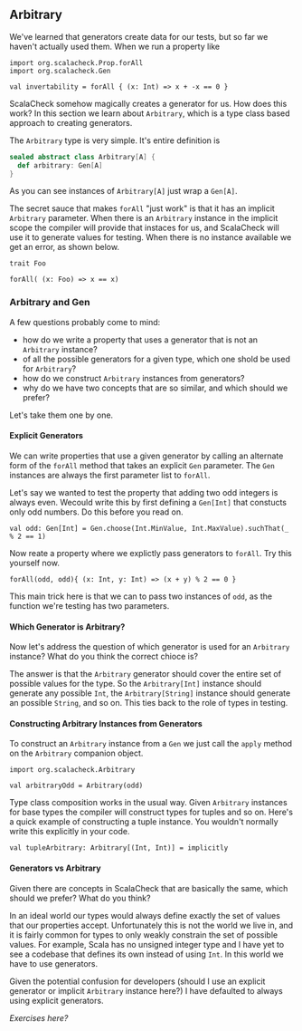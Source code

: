 ## Arbitrary

We've learned that generators create data for our tests, but so far we haven't actually used them. When we run a property like

```tut:silent:book
import org.scalacheck.Prop.forAll
import org.scalacheck.Gen

val invertability = forAll { (x: Int) => x + -x == 0 }
```

ScalaCheck somehow magically creates a generator for us. How does this work? In this section we learn about `Arbitrary`, which is a type class based approach to creating generators.

The `Arbitrary` type is very simple. It's entire definition is

```scala
sealed abstract class Arbitrary[A] {
  def arbitrary: Gen[A]
}
```

As you can see instances of `Arbitrary[A]` just wrap a `Gen[A]`.

The secret sauce that makes `forAll` "just work" is that it has an implicit `Arbitrary` parameter. When there is an `Arbitrary` instance in the implicit scope the compiler will provide that instaces for us, and ScalaCheck will use it to generate values for testing. When there is no instance available we get an error, as shown below.

```tut:silent:book
trait Foo
```
```tut:fail:book:
forAll( (x: Foo) => x == x)
```


### Arbitrary and Gen

A few questions probably come to mind:

- how do we write a property that uses a generator that is not an `Arbitrary` instance?
- of all the possible generators for a given type, which one shold be used for `Arbitrary`?
- how do we construct `Arbitrary` instances from generators?
- why do we have two concepts that are so similar, and which should we prefer?

Let's take them one by one.

#### Explicit Generators

We can write properties that use a given generator by calling an alternate form of the `forAll` method that takes an explicit `Gen` parameter. The `Gen` instances are always the first parameter list to `forAll`.

Let's say we wanted to test the property that adding two odd integers is always even. Wecould write this by first defining a `Gen[Int]` that constucts only odd numbers. Do this before you read on.

```tut:silent:book:
val odd: Gen[Int] = Gen.choose(Int.MinValue, Int.MaxValue).suchThat(_ % 2 == 1)
```

Now reate a property where we explictly pass generators to `forAll`. Try this yourself now.

```tut:silent:book
forAll(odd, odd){ (x: Int, y: Int) => (x + y) % 2 == 0 }
```

This main trick here is that we can to pass two instances of `odd`, as the function we're testing has two parameters.


#### Which Generator is Arbitrary?
 
Now let's address the question of which generator is used for an `Arbitrary` instance? What do you think the correct chioce is?

The answer is that the `Arbitrary` generator should cover the entire set of possible values for the type. So the `Arbitrary[Int]` instance should generate any possible `Int`, the `Arbitrary[String]` instance should generate an possible `String`, and so on. This ties back to the role of types in testing.


#### Constructing Arbitrary Instances from Generators

To construct an `Arbitrary` instance from a `Gen` we just call the `apply` method on the `Arbitrary` companion object.

```tut:silent:book:
import org.scalacheck.Arbitrary

val arbitraryOdd = Arbitrary(odd)
```

Type class composition works in the usual way. Given `Arbitrary` instances for base types the compiler will construct types for tuples and so on. Here's a quick example of constructing a tuple instance. You wouldn't normally write this explicitly in your code.

```tut:book
val tupleArbitrary: Arbitrary[(Int, Int)] = implicitly
```


#### Generators vs Arbitrary

Given there are concepts in ScalaCheck that are basically the same, which should we prefer? What do you think?

In an ideal world our types would always define exactly the set of values that our properties accept. Unfortunately this is not the world we live in, and it is fairly common for types to only weakly constrain the set of possible values. For example, Scala has no unsigned integer type and I have yet to see a codebase that defines its own instead of using `Int`. In this world we have to use generators.

Given the potential confusion for developers (should I use an explicit generator or implicit `Arbitrary` instance here?) I have defaulted to always using explicit generators.

_Exercises here?_
